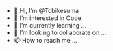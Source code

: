 - 👋 Hi, I’m @Tobikesuma
- 👀 I’m interested in Code
- 🌱 I’m currently learning ...
- 💞️ I’m looking to collaborate on ...
- 📫 How to reach me ...

<!---
Tobikesuma/Tobikesuma is a ✨ special ✨ repository because its `README.md` (this file) appears on your GitHub profile.
You can click the Preview link to take a look at your changes.
--->
